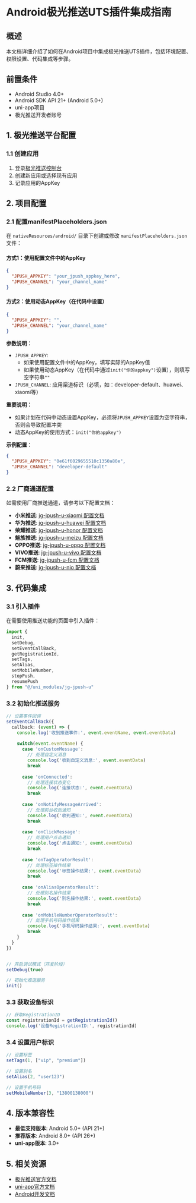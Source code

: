 # Android极光推送UTS插件集成指南

## 概述

本文档详细介绍了如何在Android项目中集成极光推送UTS插件，包括环境配置、权限设置、代码集成等步骤。

## 前置条件

- Android Studio 4.0+
- Android SDK API 21+ (Android 5.0+)
- uni-app项目
- 极光推送开发者账号

## 1. 极光推送平台配置

### 1.1 创建应用

1. 登录[极光推送控制台](https://www.jiguang.cn/)
2. 创建新应用或选择现有应用
3. 记录应用的AppKey

## 2. 项目配置


### 2.1 配置manifestPlaceholders.json

在 `nativeResources/android/` 目录下创建或修改 `manifestPlaceholders.json` 文件：

#### 方式1：使用配置文件中的AppKey
```json
{
  "JPUSH_APPKEY": "your_jpush_appkey_here",
  "JPUSH_CHANNEL": "your_channel_name"
}
```

#### 方式2：使用动态AppKey（在代码中设置）
```json
{
  "JPUSH_APPKEY": "",
  "JPUSH_CHANNEL": "your_channel_name"
}
```

**参数说明：**
- `JPUSH_APPKEY`: 
  - 如果使用配置文件中的AppKey，填写实际的AppKey值
  - 如果使用动态AppKey（在代码中通过`init("你的appkey")`设置），则填写空字符串`""`
- `JPUSH_CHANNEL`: 应用渠道标识（必填，如：developer-default、huawei、xiaomi等）

**重要说明：**
- 如果计划在代码中动态设置AppKey，必须将`JPUSH_APPKEY`设置为空字符串，否则会导致配置冲突
- 动态AppKey的使用方式：`init("你的appkey")`

**示例配置：**
```json
{
  "JPUSH_APPKEY": "0e61f6029655510c1350a80e",
  "JPUSH_CHANNEL": "developer-default"
}
```

### 2.2 厂商通道配置

如需使用厂商推送通道，请参考以下配置文档：

- **小米推送**: [jg-jpush-u-xiaomi 配置文档](../jg-jpush-u-xiaomi/readme.md)
- **华为推送**: [jg-jpush-u-huawei 配置文档](../jg-jpush-u-huawei/readme.md)
- **荣耀推送**: [jg-jpush-u-honor 配置文档](../jg-jpush-u-honor/readme.md)
- **魅族推送**: [jg-jpush-u-meizu 配置文档](../jg-jpush-u-meizu/readme.md)
- **OPPO推送**: [jg-jpush-u-oppo 配置文档](../jg-jpush-u-oppo/readme.md)
- **VIVO推送**: [jg-jpush-u-vivo 配置文档](../jg-jpush-u-vivo/readme.md)
- **FCM推送**: [jg-jpush-u-fcm 配置文档](../jg-jpush-u-fcm/readme.md)
- **蔚来推送**: [jg-jpush-u-nio 配置文档](../jg-jpush-u-nio/readme.md)

## 3. 代码集成

### 3.1 引入插件

在需要使用推送功能的页面中引入插件：

```typescript
import { 
  init, 
  setDebug, 
  setEventCallBack, 
  getRegistrationId,
  setTags,
  setAlias,
  setMobileNumber,
  stopPush,
  resumePush
} from "@/uni_modules/jg-jpush-u"
```

### 3.2 初始化推送服务

```typescript
// 设置事件回调
setEventCallBack({
  callback: (event) => {
    console.log('收到推送事件:', event.eventName, event.eventData)
    
    switch(event.eventName) {
      case 'onCustomMessage':
        // 处理自定义消息
        console.log('收到自定义消息:', event.eventData)
        break
        
      case 'onConnected':
        // 处理连接状态变化
        console.log('连接状态:', event.eventData)
        break
        
      case 'onNotifyMessageArrived':
        // 处理前台收到通知
        console.log('收到通知:', event.eventData)
        break
        
      case 'onClickMessage':
        // 处理用户点击通知
        console.log('点击通知:', event.eventData)
        break
        
      case 'onTagOperatorResult':
        // 处理标签操作结果
        console.log('标签操作结果:', event.eventData)
        break
        
      case 'onAliasOperatorResult':
        // 处理别名操作结果
        console.log('别名操作结果:', event.eventData)
        break
        
      case 'onMobileNumberOperatorResult':
        // 处理手机号码操作结果
        console.log('手机号码操作结果:', event.eventData)
        break
    }
  }
})


// 开启调试模式（开发阶段）
setDebug(true)

// 初始化推送服务
init()

```

### 3.3 获取设备标识

```typescript
// 获取RegistrationID
const registrationId = getRegistrationId()
console.log('设备RegistrationID:', registrationId)
```

### 3.4 设置用户标识

```typescript
// 设置标签
setTags(1, ["vip", "premium"])

// 设置别名
setAlias(2, "user123")

// 设置手机号码
setMobileNumber(3, "13800138000")
```



## 4. 版本兼容性

- **最低支持版本**: Android 5.0+ (API 21+)
- **推荐版本**: Android 8.0+ (API 26+)
- **uni-app版本**: 3.0+

## 5. 相关资源

- [极光推送官方文档](https://docs.jiguang.cn/jpush/)
- [uni-app官方文档](https://uniapp.dcloud.net.cn/)
- [Android开发文档](https://developer.android.com/) 